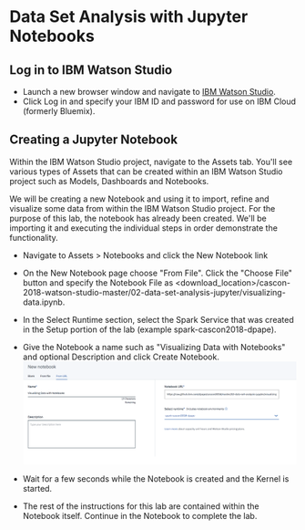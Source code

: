 # Data Set Analysis with Jupyter Notebooks

## Log in to IBM Watson Studio

- Launch a new browser window and navigate to [IBM Watson Studio](https://dataplatform.cloud.ibm.com).
- Click Log in and specify your IBM ID and password for use on IBM Cloud (formerly Bluemix).

## Creating a Jupyter Notebook

Within the IBM Watson Studio project, navigate to the Assets tab.  You'll see various types of Assets that can be created within an IBM Watson Studio project such as Models, Dashboards and Notebooks.

We will be creating a new Notebook and using it to import, refine and visualize some data from within the IBM Watson Studio project.  For the purpose of this lab, the notebook has already been created.  We'll be importing it and executing the individual steps in order demonstrate the functionality.

- Navigate to Assets > Notebooks and click the New Notebook link
- On the New Notebook page choose "From File".  Click the "Choose File" button and specify the Notebook File as <download_location>/cascon-2018-watson-studio-master/02-data-set-analysis-jupyter/visualizing-data.ipynb.

- In the Select Runtime section, select the Spark Service that was created in the Setup portion of the lab (example spark-cascon2018-dpape).
- Give the Notebook a name such as "Visualizing Data with Notebooks" and optional Description and click Create Notebook. 
![Create Notebook][notebook-image-1]

- Wait for a few seconds while the Notebook is created and the Kernel is started.

- The rest of the instructions for this lab are contained within the Notebook itself.  Continue in the Notebook to complete the lab.

[comment]: # "------------------------------------------------------------------------------"
[comment]: # "                              Links / Reference                               "
[comment]: # "------------------------------------------------------------------------------"

[notebook-image-1]: images/Create-Notebook.png "Create Notebook"
